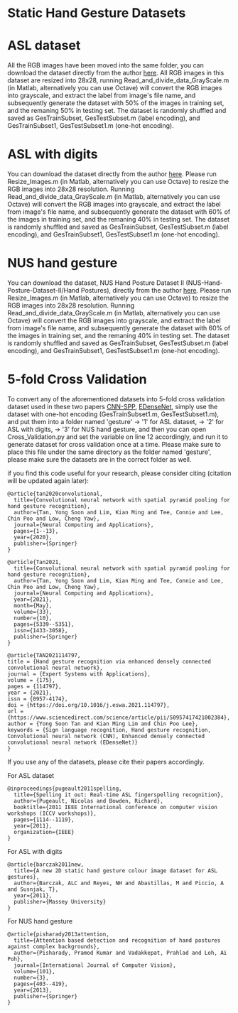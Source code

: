# Static Hand Gesture Datasets

# ASL dataset
All the RGB images have been moved into the same folder, you can download the dataset directly from the author [here](http://empslocal.ex.ac.uk/people/staff/np331/index.php?section=FingerSpellingDataset).
All RGB images in this dataset are resized into 28x28, running Read_and_divide_data_GrayScale.m (in Matlab, alternatively you can use Octave) will convert the RGB images into grayscale, and extract the label from image's file name, and subsequently generate the dataset with 50% of the images in training set, and the remaning 50% in testing set. The dataset is randomly shuffled and saved as GesTrainSubset, GesTestSubset.m (label encoding), and GesTrainSubset1, GesTestSubset1.m (one-hot encoding).

# ASL with digits
You can download the dataset directly from the author [here](https://www.massey.ac.nz/~albarcza/gesture_dataset2012.html).
Please run Resize_Images.m (in Matlab, alternatively you can use Octave) to resize the RGB images into 28x28 resolution.
Running Read_and_divide_data_GrayScale.m (in Matlab, alternatively you can use Octave) will convert the RGB images into grayscale, and extract the label from image's file name, and subsequently generate the dataset with 60% of the images in training set, and the remaning 40% in testing set. The dataset is randomly shuffled and saved as GesTrainSubset, GesTestSubset.m (label encoding), and GesTrainSubset1, GesTestSubset1.m (one-hot encoding).

# NUS hand gesture
You can download the dataset, NUS Hand Posture Dataset II (NUS-Hand-Posture-Dataset-II/Hand Postures), directly from the author [here](https://www.ece.nus.edu.sg/stfpage/elepv/NUS-HandSet/).
Please run Resize_Images.m (in Matlab, alternatively you can use Octave) to resize the RGB images into 28x28 resolution.
Running Read_and_divide_data_GrayScale.m (in Matlab, alternatively you can use Octave) will convert the RGB images into grayscale, and extract the label from image's file name, and subsequently generate the dataset with 60% of the images in training set, and the remaning 40% in testing set. The dataset is randomly shuffled and saved as GesTrainSubset, GesTestSubset.m (label encoding), and GesTrainSubset1, GesTestSubset1.m (one-hot encoding).

# 5-fold Cross Validation
To convert any of the aforementioned datasets into 5-fold cross validation dataset used in these two papers [CNN-SPP](https://link.springer.com/article/10.1007/s00521-020-05337-0), [EDenseNet](https://doi.org/10.1016/j.eswa.2021.114797), simply use the dataset with one-hot encoding (GesTrainSubset1.m, GesTestSubset1.m), and put them into a folder named 'gesture' -> '1' for ASL dataset, -> '2' for ASL with digits, -> '3' for NUS hand gesture, and then you can open Cross_Validation.py and set the variable on line 12 accordingly, and run it to generate dataset for cross validation once at a time. Please make sure to place this file under the same directory as the folder named 'gesture', please make sure the datasets are in the correct folder as well.

if you find this code useful for your research, please consider citing (citation will be updated again later):

    @article{tan2020convolutional,
      title={Convolutional neural network with spatial pyramid pooling for hand gesture recognition},
      author={Tan, Yong Soon and Lim, Kian Ming and Tee, Connie and Lee, Chin Poo and Low, Cheng Yaw},
      journal={Neural Computing and Applications},
      pages={1--13},
      year={2020},
      publisher={Springer}
    }
    
    @article{Tan2021,
      title={Convolutional neural network with spatial pyramid pooling for hand gesture recognition},
      author={Tan, Yong Soon and Lim, Kian Ming and Tee, Connie and Lee, Chin Poo and Low, Cheng Yaw},
      journal={Neural Computing and Applications},
      year={2021},
      month={May},
      volume={33},
      number={10},
      pages={5339--5351},
      issn={1433-3058},
      publisher={Springer}
    }
    
    @article{TAN2021114797,
    title = {Hand gesture recognition via enhanced densely connected convolutional neural network},
    journal = {Expert Systems with Applications},
    volume = {175},
    pages = {114797},
    year = {2021},
    issn = {0957-4174},
    doi = {https://doi.org/10.1016/j.eswa.2021.114797},
    url = {https://www.sciencedirect.com/science/article/pii/S0957417421002384},
    author = {Yong Soon Tan and Kian Ming Lim and Chin Poo Lee},
    keywords = {Sign language recognition, Hand gesture recognition, Convolutional neural network (CNN), Enhanced densely connected convolutional neural network (EDenseNet)}
    }
    
If you use any of the datasets, please cite their papers accordingly.

For ASL dataset

    @inproceedings{pugeault2011spelling,
      title={Spelling it out: Real-time ASL fingerspelling recognition},
      author={Pugeault, Nicolas and Bowden, Richard},
      booktitle={2011 IEEE International conference on computer vision workshops (ICCV workshops)},
      pages={1114--1119},
      year={2011},
      organization={IEEE}
    }
    
For ASL with digits

    @article{barczak2011new,
      title={A new 2D static hand gesture colour image dataset for ASL gestures},
      author={Barczak, ALC and Reyes, NH and Abastillas, M and Piccio, A and Susnjak, T},
      year={2011},
      publisher={Massey University}
    }
    
For NUS hand gesture 

    @article{pisharady2013attention,
      title={Attention based detection and recognition of hand postures against complex backgrounds},
      author={Pisharady, Pramod Kumar and Vadakkepat, Prahlad and Loh, Ai Poh},
      journal={International Journal of Computer Vision},
      volume={101},
      number={3},
      pages={403--419},
      year={2013},
      publisher={Springer}
    }
